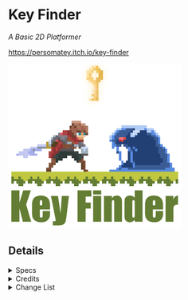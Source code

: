 # Key Finder

*A Basic 2D Platformer*

https://persomatey.itch.io/key-finder

<img src="https://raw.githubusercontent.com/Persomatey/KeyFinder/main/GraphicArt/KeyFinderGraphicArt-Website.png" width="347" height="331" />

## Details

<details>
	<summary>Specs</summary>

	Unreal Engine 4.25.4

	SLN solution in Visual Studio Community 2019 Preview 
	https://visualstudio.microsoft.com/vs/community/https://visualstudio.microsoft.com/vs/community/

	Trello board: 
	https://trello.com/b/rSKdAI03/key-finder
	
</details>

<details>
	<summary>Credits</summary>

	**Programming**
	- [Hunter Goodin](https://huntergoodin.com/)

	**Art**
	- [Hunter Goodin](https://huntergoodin.com/)
	- [rvros](https://rvros.itch.io/)
	- [Trixie](https://trixelized.itch.io/)
	- [Comixtrash](https://comixtrash.itch.io/) 
	- [kaleb-silva](https://www.freepik.com/kaleb-silva) 

	**Animation**
	- [rvros](https://rvros.itch.io/)

	**Music**
	- [VGcomposer](https://assetstore.unity.com/publishers/27795)

	**SFX**
	- [Hunter Goodin](https://huntergoodin.com/)
	- [Chris M Audio](https://assetstore.unity.com/publishers/4861)
	- [ZapSplat](https://www.zapsplat.com/)
	- [VGcomposer](https://assetstore.unity.com/publishers/27795)
	- [MGWSoundDesign](https://assetstore.unity.com/publishers/27115)
	- [InspectorJ Sound Effects](https://assetstore.unity.com/publishers/38635)

</details>
	
<details>
	<summary>Change List</summary><blockquote>

<details>
	<summary>CL-000009 (The Quality Assurance Update (Part 2))</summary>

	- Made the following changes: 
		- Fixed how the game would load from the level by default instead of the Main Menu 
		- Change the title on the main menu from 'Project: Praeter' to 'Key Finder' 
		- Edited the README to reflect the above changes 

</details>

<details>
	<summary>CL-000008 (The Quality Assurance Update (Part 1))</summary>

	- Made the following changes: 
		- Fixed transparencies on the keyboard keys in the Controls menu 
		- Made it so that both L and X can be used as attack keys 
		- Edited the README to reflect the above changes 

</details>

<details>
	<summary>CL-000007 (The Builds Update)</summary>

	- Made the following changes: 
		- Cleaned up the art for the level 
			- Added grass, etx 
		- Renamed the project 
			- Key Finder 
		- Changed the executable image to the graphic art 
		- Added a Graphic Art folder with the files for the graphic art for the game 
		- Edited the README to reflect the above changes 

</details>

<details>
	<summary>CL-000006 (The Audio Update)</summary>

	- Made the following changes: 
		- Created the end game conditions 
			- To win the game, the player has to do the following: 
				- Collect all 3 keys 
				- Once the player has all 3 keys, the player must go to the house 
				- Once the player touches the house with all 3 keys, they win the game 
		- Added the count of keys that the player has collected to the HUD in the lower right corner 
		- Edited the README to reflect the above changes 

</details>

<details>
	<summary>CL-000005 (The End Game Update)</summary>

	- Made the following changes: 
		- Created the end game conditions 
			- To win the game, the player has to do the following: 
				- Collect all 3 keys 
				- Once the player has all 3 keys, the player must go to the house 
				- Once the player touches the house with all 3 keys, they win the game 
		- Added the count of keys that the player has collected to the HUD in the lower right corner 
		- Edited the README to reflect the above changes 

</details>

<details>
	<summary>CL-000004 (The Menus Update)</summary>

	- Made the following changes: 
		- Added Controls Menu 
		- Added Credits Menu 
		- Added Main Menu 
		- Edited the README to reflect the above changes 

</details>

<details>
	<summary>CL-000003 (The Death Update)</summary>

	- Made the following changes: 
		- Fixed bug where enemies would sometimes go flying and take extra damage if the player was running while attacking 
		- Added the player's death sprites 
		- Added player death system 
			- When the player's health reaches 0, the player's death will trigger: 
				- The player's death animation will play 
				- The camera will zoom in on them slightly 
				- The world will pause and the death screen will appear 
					- The death screen has three options: 
						- Retry 
							- Reloads the level 
						- Main Menu button 
							- Currently non-functioning 
						- Deakstop  button 
							- Closes the app 
		- Made a health pickup 
			- Activated when the player walks up to it 
				- The player will get healed by one heart 
				- Then it will be destroyed 
		- Created the Pause Menu 
			- The player can press the 'Esc." or 'P' keys to pause the game 
			- The menu has three buttons 
				- Continue button
					- Continues the game when pressed 
				- Main Menu button 
					- Currently non-functioning 
				- Desktop button 
					- Closes the app 
		- Edited the README to reflect the above changes 

</details>

<details>
	<summary>CL-000002 (The Enemy Update)</summary>

	- Made the following changes: 
		- Removed that effect where the scene would get brighter in darker spots 
			- Did this by doing two things: 
				- In the camera, I went to Post Process > Lens > Exposure > Metering Mode > Manual then set Exposure Compensation to 10.5 
				- In the editor, I went to Show > Post Processing > Eye Adaption and toggles it off 
		- Made a DefaultEnemy class 
			- Using the Slime sprite made by rvos 
				- The same person who made the player character sprite 
			- The default enemy will idle until the player is nearby 
				- Nearby is considered within 400 units 
			- If the player is nearby, the Default Enemy will rush at the player 
			- If the enemy is within 180 units of the player, it will do it's attack 
		- Added health system to the player 
			- The player now has an int for health 
			- The max health is set to 3 
			- Currently nothing happens when the player reaches 0 health, will fix this in the future 
		- Added a HUD 
			- The HUD displays the player's health in the top left corner 
				- The health is Zelda-inspred with three hearts 
					- If the player takes damage, one of the heart containers will be empty 
		- Added art for the player's health 
			- Made by Comixtrash on itch.io 
		- Created the player's attack 
			- When the player presses 'L', they will swing their sword and deal damage 
		- Added Comixtrash to the credits section of the README 
		- Added a link to the Trello board the Specs section of the README 
		- Edited the README to reflect the above changes 

</details>

<details>
	<summary>CL-000001 (The Soft Collision Update)</summary>

	- Made the following changes: 
		- Changed the level somewhat 
			- Added some platforming challenges and some soft collisions 
		- Made a Soft Collision 
			- You can land on a soft collision 
			- You can jump up through a soft collision 
			- You can hold the Shift key and press the S key to fall through a soft collision 
		- Made it so that when the player falls the falling animation will play 
			- Even if the player didn't jump first 
		- Added falling sprites 
		- Edited the falling animation so that it plays the falling sprites 
		- Removed the StarterContend folder 
			- Wasn't going to use any of it anyways 
		- Changed the folder structure a little bit 
		- Edited the README to reflect the above changes

</details>


<details>
	<summary>CL-000000 (The First Update) </summary>

	- Made the following changes: 
		- Added The base project 
		- Added player character sprite to the project 
			- Set the idle animation to the new sprite 
			- Set the running animation to the new sprite 
			- Set the jumping animation to the new sprite 
			- Set the falling animation to the new sprite 
		- Added environment art sprites to the projcet 
			- Created a spritesheet for the environment art sprites 
			- Created a timemap for the spritesheet 
		- Started some basic level design 
		- Changed the way that movement works in code 
			- Before, when the character is moving at all, the animation would change to the running animation 
				- Now that change will only occur while the character is not mid-jump and only checks for the x-axis movement 
			- Now it checks if the player is jumping or has just jumped 
				- If they have, it will switch to the jumping animation instead 
				- Once the player's vertical velocity changes to negaative, it'll change to the falling sprite 
		- Edited the README to reflect the above changes

</details>
</blockquote></details>
